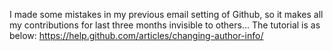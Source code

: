 I made some mistakes in my previous email setting of Github, so it makes all my contributions for last three months invisible to others...
The tutorial is as below:
https://help.github.com/articles/changing-author-info/

